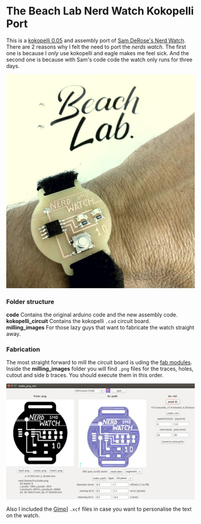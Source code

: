 # The Beach Lab Nerd Watch Kokopelli Port
This is a [kokopelli 0.05](http://beachlab.org/fab2016/kokoretro.html) and assembly port of [Sam DeRose's Nerd Watch](http://www.instructables.com/id/The-Nerd-Watch/). There are 2 reasons why I felt the need to port the _nerds watch_. The first one is because I _only_ use kokopelli and eagle makes me feel sick. And the second one is because with Sam's code code the watch only runs for three days.

![](./doc_img/watch.jpg)

### Folder structure
**code** Contains the original arduino code and the new assembly code.  
**kokopelli_circuit** Contains the kokopelli `.cad` circuit board.  
**milling_images** For those lazy guys that want to fabricate the watch straight away.  

### Fabrication
The most straight forward to mill the circuit board is uding the [fab modules](http://kokompe.cba.mit.edu/). Inside the **milling_images** folder you will find `.png` files for the traces, holes, cutout and side b traces. You should execute them in this order.

![](./doc_img/fabmodules.jpg)

Also I included the [Gimp](https://www.gimp.org/)] `.xcf` files in case you want to personalise the text on the watch.
